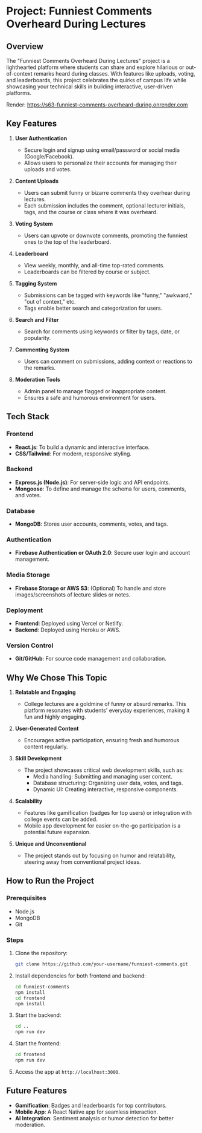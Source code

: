 # **Project: Funniest Comments Overheard During Lectures**

## **Overview**
The "Funniest Comments Overheard During Lectures" project is a lighthearted platform where students can share and explore hilarious or out-of-context remarks heard during classes. With features like uploads, voting, and leaderboards, this project celebrates the quirks of campus life while showcasing your technical skills in building interactive, user-driven platforms.

Render: https://s63-funniest-comments-overheard-during.onrender.com
   

## **Key Features**

1. **User Authentication**  
   - Secure login and signup using email/password or social media (Google/Facebook).  
   - Allows users to personalize their accounts for managing their uploads and votes.

2. **Content Uploads**  
   - Users can submit funny or bizarre comments they overhear during lectures.  
   - Each submission includes the comment, optional lecturer initials, tags, and the course or class where it was overheard.

3. **Voting System**  
   - Users can upvote or downvote comments, promoting the funniest ones to the top of the leaderboard.  

4. **Leaderboard**  
   - View weekly, monthly, and all-time top-rated comments.  
   - Leaderboards can be filtered by course or subject.  

5. **Tagging System**  
   - Submissions can be tagged with keywords like "funny," "awkward," "out of context," etc.  
   - Tags enable better search and categorization for users.

6. **Search and Filter**  
   - Search for comments using keywords or filter by tags, date, or popularity.  

7. **Commenting System**  
   - Users can comment on submissions, adding context or reactions to the remarks.

8. **Moderation Tools**  
   - Admin panel to manage flagged or inappropriate content.  
   - Ensures a safe and humorous environment for users.  


## **Tech Stack**

### **Frontend**  
- **React.js**: To build a dynamic and interactive interface.  
- **CSS/Tailwind**: For modern, responsive styling.  

### **Backend**  
- **Express.js (Node.js)**: For server-side logic and API endpoints.  
- **Mongoose**: To define and manage the schema for users, comments, and votes.

### **Database**  
- **MongoDB**: Stores user accounts, comments, votes, and tags.  

### **Authentication**  
- **Firebase Authentication or OAuth 2.0**: Secure user login and account management.

### **Media Storage**  
- **Firebase Storage or AWS S3**: (Optional) To handle and store images/screenshots of lecture slides or notes.

### **Deployment**  
- **Frontend**: Deployed using Vercel or Netlify.  
- **Backend**: Deployed using Heroku or AWS.  

### **Version Control**  
- **Git/GitHub**: For source code management and collaboration.


## **Why We Chose This Topic**

1. **Relatable and Engaging**  
   - College lectures are a goldmine of funny or absurd remarks. This platform resonates with students' everyday experiences, making it fun and highly engaging.

2. **User-Generated Content**  
   - Encourages active participation, ensuring fresh and humorous content regularly.

3. **Skill Development**  
   - The project showcases critical web development skills, such as:  
     - Media handling: Submitting and managing user content.  
     - Database structuring: Organizing user data, votes, and tags.  
     - Dynamic UI: Creating interactive, responsive components.  

4. **Scalability**  
   - Features like gamification (badges for top users) or integration with college events can be added.  
   - Mobile app development for easier on-the-go participation is a potential future expansion.  

5. **Unique and Unconventional**  
   - The project stands out by focusing on humor and relatability, steering away from conventional project ideas.


## **How to Run the Project**

### **Prerequisites**
- Node.js  
- MongoDB  
- Git  

### **Steps**
1. Clone the repository:  
   ```bash
   git clone https://github.com/your-username/funniest-comments.git
   ```
2. Install dependencies for both frontend and backend:  
   ```bash
   cd funniest-comments  
   npm install  
   cd frontend  
   npm install  
   ```
3. Start the backend:  
   ```bash
   cd ..  
   npm run dev  
   ```
4. Start the frontend:  
   ```bash
   cd frontend  
   npm run dev  
   ```
5. Access the app at `http://localhost:3000`.  


## **Future Features**
- **Gamification**: Badges and leaderboards for top contributors.  
- **Mobile App**: A React Native app for seamless interaction.  
- **AI Integration**: Sentiment analysis or humor detection for better moderation.  

  
